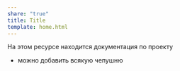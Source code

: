 ```yaml
---
share: "true"
title: Title
template: home.html
---
```


На этом ресурсе находится документация по проекту
- можно добавить всякую чепушню